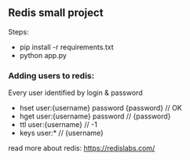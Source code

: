 ## Redis small project

Steps:

- pip install -r requirements.txt
- python app.py

### Adding users to redis:

Every user identified by login & password
- hset user:{username} password {password} // OK
- hget user:{username} password // {password}
- ttl user:{username} // -1
- keys user:* // {username}

read more about redis: https://redislabs.com/
